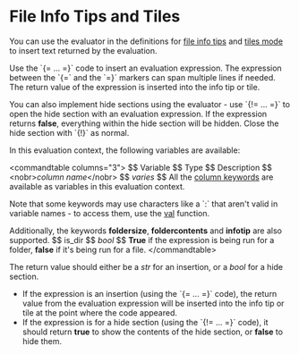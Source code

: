 # File Info Tips and Tiles

You can use the evaluator in the definitions for [file info tips](/Manual/file_types/filetype_editor/info_tip.md) and [tiles mode](/Manual/file_types/filetype_editor/tiles_mode.md) to insert text returned by the evaluation.

Use the \`{= ... =}\` code to insert an evaluation expression. The expression between the \`{=\` and the \`=}\` markers can span multiple lines if needed. The return value of the expression is inserted into the info tip or tile.

You can also implement hide sections using the evaluator - use \`{!= ... =}\` to open the hide section with an evaluation expression. If the expression returns **false**, everything within the hide section will be hidden. Close the hide section with \`{!}\` as normal.

In this evaluation context, the following variables are available:

\<commandtable columns="3"\> \$\$ Variable \$\$ Type \$\$ Description \$\$ \<nobr\>*column name*\</nobr\> \$\$ *varies* \$\$ All the [column keywords](/Manual/reference/metadata_keywords/keywords_for_columns.md) are available as variables in this evaluation context.

Note that some keywords may use characters like a \`:\` that aren't valid in variable names - to access them, use the [val](/Manual/reference/evaluator/val.md) function.

Additionally, the keywords **foldersize**, **foldercontents** and **infotip** are also supported. \$\$ is_dir \$\$ *bool* \$\$ **True** if the expression is being run for a folder, **false** if it's being run for a file. \</commandtable\>

The return value should either be a *str* for an insertion, or a *bool* for a hide section.

- If the expression is an insertion (using the \`{= ... =}\` code), the return value from the evaluation expression will be inserted into the info tip or tile at the point where the code appeared.
- If the expression is for a hide section (using the \`{!= ... =}\` code), it should return **true** to show the contents of the hide section, or **false** to hide them.

